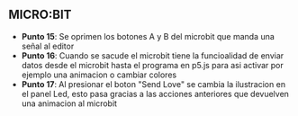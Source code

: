 ## MICRO:BIT
- **Punto 15**: Se oprimen los botones A y B del microbit que manda una señal al editor
- **Punto 16**: Cuando se sacude el microbit tiene la funcioalidad de enviar datos desde el microbit hasta el programa en p5.js para asi activar por ejemplo una animacion o cambiar colores
- **Punto 17**: Al presionar el boton "Send Love" se cambia la ilustracion en el panel Led, esto pasa gracias a las acciones anteriores que devuelven una animacion al microbit 
